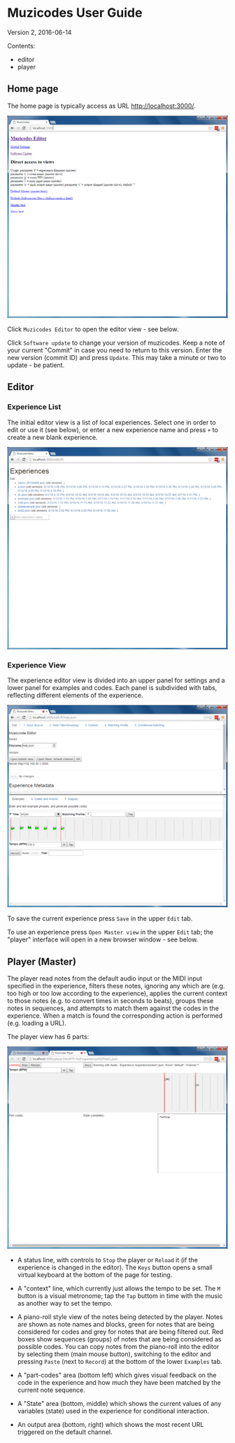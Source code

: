 # Muzicodes User Guide

Version 2, 2016-06-14

Contents:
- editor
- player

## Home page

The home page is typically access as URL [http://localhost:3000/](http://localhost:3000/).

![Home page](images/home.png)

Click `Muzicodes Editor` to open the editor view - see below.

Click `Software update` to change your version of muzicodes. Keep a note of your current "Commit" in case you need to return to this version. Enter the new version (commit ID) and press `Update`. This may take a minute or two to update - be patient.

## Editor

### Experience List

The initial editor view is a list of local experiences. Select one in order to edit or use it (see below), or enter a new experience name and press `+` to create a new blank experience.

![Experience list](images/editor-list.png)

### Experience View

The experience editor view is divided into an upper panel for settings and a lower panel for examples and codes. Each panel is subdivided with tabs, reflecting different elements of the experience.

![Experience editor](images/editor-new.png)

To save the current experience press `Save` in the upper `Edit` tab. 

To use an experience press `Open Master view` in the upper `Edit` tab; the "player" interface will open in a new browser window - see below.



## Player (Master)

The player read notes from the default audio input or the MIDI input specified in the experience, filters these notes, ignoring any which are (e.g. too high or too low according to the experience), applies the current context to those notes (e.g. to convert times in seconds to beats), groups these notes in sequences, and attempts to match them against the codes in the experience. When a match is found the corresponding action is performed (e.g. loading a URL).

The player view has 6 parts:

![Player view](images/player-new.png)

- A status line, with controls to `Stop` the player or `Reload` it (if the experience is changed in the editor). The `Keys` button opens a small virtual keyboard at the bottom of the page for testing.

- A "context" line, which currently just allows the tempo to be set. The `M` button is a visual metronome; tap the `Tap` buttom in time with the music as another way to set the tempo.

- A piano-roll style view of the notes being detected by the player. Notes are shown as note names and blocks, green for notes that are being considered for codes and grey for notes that are being filtered out. Red boxes show sequences (groups) of notes that are being considered as possible codes. You can copy notes from the piano-roll into the editor by selecting them (main mouse button), switching to the editor and pressing `Paste` (next to `Record`) at the bottom of the lower `Examples` tab.

- A "part-codes" area (bottom left) which gives visual feedback on the code in the experience and how much they have been matched by the current note sequence.

- A "State" area (bottom, middle) which shows the current values of any variables (state) used in the experience for conditional interaction.

- An output area (bottom, right) which shows the most recent URL triggered on the default channel.

